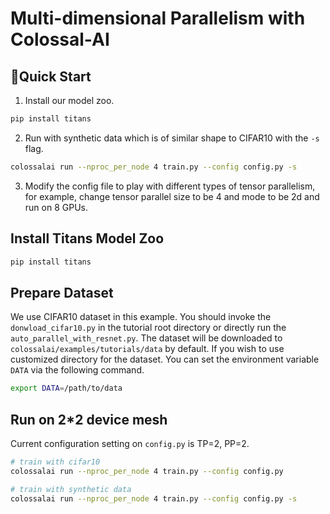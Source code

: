 # Multi-dimensional Parallelism with Colossal-AI


## 🚀Quick Start
1. Install our model zoo.
```bash
pip install titans
```
2. Run with synthetic data which is of similar shape to CIFAR10 with the `-s` flag.
```bash
colossalai run --nproc_per_node 4 train.py --config config.py -s
```

3. Modify the config file to play with different types of tensor parallelism, for example, change tensor parallel size to be 4 and mode to be 2d and run on 8 GPUs.


## Install Titans Model Zoo

```bash
pip install titans
```


## Prepare Dataset

We use CIFAR10 dataset in this example. You should invoke the `donwload_cifar10.py` in the tutorial root directory or directly run the `auto_parallel_with_resnet.py`.
The dataset will be downloaded to `colossalai/examples/tutorials/data` by default.
If you wish to use customized directory for the dataset. You can set the environment variable `DATA` via the following command.

```bash
export DATA=/path/to/data
```


## Run on 2*2 device mesh

Current configuration setting on `config.py` is TP=2, PP=2.

```bash
# train with cifar10
colossalai run --nproc_per_node 4 train.py --config config.py

# train with synthetic data
colossalai run --nproc_per_node 4 train.py --config config.py -s
```
